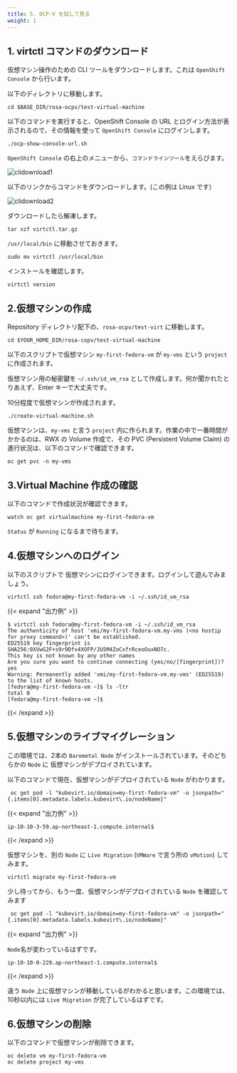 ```yaml
---
title: 5. OCP-V を試して見る
weight: 1
---
```


## 1. virtctl コマンドのダウンロード

仮想マシン操作のための CLI ツールをダウンロードします。これは `OpenShift Console` から行います。

以下のディレクトリに移動します。

```tpl
cd $BASE_DIR/rosa-ocpv/test-virtual-machine
```

以下のコマンドを実行すると、OpenShift Console の URL とログイン方法が表示されるので、その情報を使って `OpenShift Console` にログインします。

```tpl
./ocp-show-console-url.sh
```


`OpenShift Console` の右上のメニューから、`コマンドラインツール`をえらびます。

![clidownload1](https://github.com/user-attachments/assets/f8314638-e3d2-4aa1-b7b1-ce733b930528)

以下のリンクからコマンドをダウンロードします。(この例は Linux です）

![clidownload2](https://github.com/user-attachments/assets/78356184-462f-4ae5-97e4-f5f61cf91e07)


ダウンロードしたら解凍します。

```tpl
tar xzf virtctl.tar.gz
```

`/usr/local/bin` に移動させておきます。

```tpl
sudo mv virtctl /usr/local/bin
```

インストールを確認します。

```tpl
virtctl version
```


## 2.仮想マシンの作成

Repository ディレクトリ配下の、`rosa-ocpv/test-virt` に移動します。

```tpl
cd $YOUR_HOME_DIR/rosa-copv/test-virtual-machine
```

以下のスクリプトで仮想マシン `my-first-fedora-vm` が `my-vms` という `project` に作成されます。

仮想マシン用の秘密鍵を `~/.ssh/id_vm_rsa` として作成します。何か聞かれたとりあえず、Enter キーで大丈夫です。

10分程度で仮想マシンが作成されます。

```tpl
./create-virtual-machine.sh
```

仮想マシンは、`my-vms` と言う `project` 内に作られます。作業の中で一番時間がかかるのは、RWX の Volume 作成で、その PVC (Persistent Volume Claim) の進行状況は、以下のコマンドで確認できます。


```tpl
oc get pvc -n my-vms
```

## 3.Virtual Machine 作成の確認

以下のコマンドで作成状況が確認できます。

```tpl
watch oc get virtualmachine my-first-fedora-vm
```

`Status` が `Running` になるまで待ちます。

## 4.仮想マシンへのログイン

以下のスクリプトで 仮想マシンにログインできます。ログインして遊んでみましょう。

```tpl
virtctl ssh fedora@my-first-fedora-vm -i ~/.ssh/id_vm_rsa
```

{{< expand "出力例" >}}
```tpl
$ virtctl ssh fedora@my-first-fedora-vm -i ~/.ssh/id_vm_rsa
The authenticity of host 'vmi/my-first-fedora-vm.my-vms (<no hostip for proxy command>)' can't be established.
ED25519 key fingerprint is SHA256:0XVwG2F+s9r9Dfv4XOFP/JU5M4ZoCxfrRceoOuxNO7c.
This key is not known by any other names
Are you sure you want to continue connecting (yes/no/[fingerprint])? yes
Warning: Permanently added 'vmi/my-first-fedora-vm.my-vms' (ED25519) to the list of known hosts.
[fedora@my-first-fedora-vm ~]$ ls -ltr
total 0
[fedora@my-first-fedora-vm ~]$ 
```
{{< /expand >}}


## 5.仮想マシンのライブマイグレーション


この環境では、2本の `Baremetal Node` がインストールされています。そのどちらかの `Node` に 仮想マシンがデプロイされています。

以下のコマンドで現在、仮想マシンがデプロイされている `Node` がわかります。


```tpl
 oc get pod -l "kubevirt.io/domain=my-first-fedora-vm" -o jsonpath="{.items[0].metadata.labels.kubevirt\.io/nodeName}"
```

{{< expand "出力例" >}}
```tpl
ip-10-10-3-59.ap-northeast-1.compute.internal$ 
```
{{< /expand >}}

仮想マシンを、別の `Node` に `Live Migration` (`VMWare` で言う所の `vMotion`) してみます。

```tpl
virtctl migrate my-first-fedora-vm
```

少し待ってから、もう一度、仮想マシンがデプロイされている `Node` を確認してみます

```tpl
 oc get pod -l "kubevirt.io/domain=my-first-fedora-vm" -o jsonpath="{.items[0].metadata.labels.kubevirt\.io/nodeName}"
```

{{< expand "出力例" >}}

`Node`名が変わっているはずです。
```tpl
ip-10-10-0-229.ap-northeast-1.compute.internal$ 
```
{{< /expand >}}

違う `Node` 上に仮想マシンが移動しているがわかると思います。この環境では、10秒以内には `Live Migration` が完了しているはずです。

## 6.仮想マシンの削除

以下のコマンドで仮想マシンが削除できます。

```tpl
oc delete vm my-first-fedora-vm
oc delete project my-vms
```

